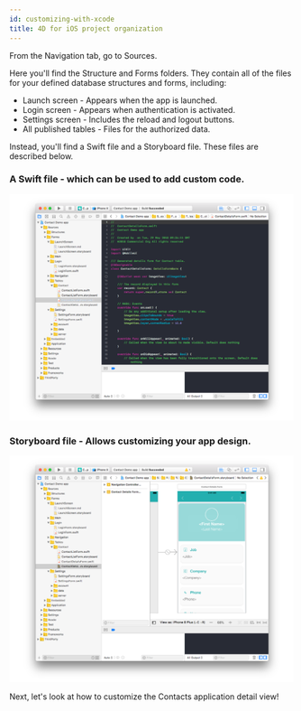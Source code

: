 ```yaml
---
id: customizing-with-xcode
title: 4D for iOS project organization
---
```


From the Navigation tab, go to Sources.

Here you'll find the Structure and Forms folders. They contain all of the files for your defined database structures and forms, including:

* Launch screen - Appears when the app is launched.
* Login screen - Appears when authentication is activated.
* Settings screen - Includes the reload and logout buttons.
* All published tables - Files for the authorized data.

Instead, you'll find a Swift file and a Storyboard file. These files are described below. 

### A Swift file - which can be used to add custom code.

![Swift file](img/swift-file-Xcode-4D-for-iOS.png)

### Storyboard file - Allows customizing your app design.

![Storyboard file](img/storyboard-file-Xcode-4D-for-iOS.png)

Next, let's look at how to customize the Contacts application detail view!

